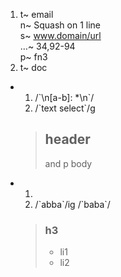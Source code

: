 
1.  
    t~ email  
    n~ Squash on 1 line  
    s~ www.domain/url  
    …~ 34,92-94  
    p~ fn3  
1.  
    t~ doc  

+  
    1. /\`\\n[a-b]: *\\n\`/  
    1. /\`text select\`/g  
    > ## header  
    > and p body  

+  
    1.   
    1. /\`abba\`/ig  /\`baba\`/  
    > ### h3  
    > - li1  
    > - li2